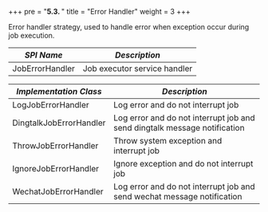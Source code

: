 +++
pre = "<b>5.3. </b>"
title = "Error Handler"
weight = 3
+++

Error handler strategy, used to handle error when exception occur during job execution.

| *SPI Name*             | *Description*                             |
| ---------------------- | ----------------------------------------- |
| JobErrorHandler        | Job executor service handler              |

| *Implementation Class* | *Description*                             |
| ---------------------- | ----------------------------------------- |
| LogJobErrorHandler     | Log error and do not interrupt job        |
| DingtalkJobErrorHandler  | Log error and do not interrupt job and send dingtalk message notification |
| ThrowJobErrorHandler   | Throw system exception and interrupt job  |
| IgnoreJobErrorHandler  | Ignore exception and do not interrupt job |
| WechatJobErrorHandler  | Log error and do not interrupt job and send wechat message notification |

